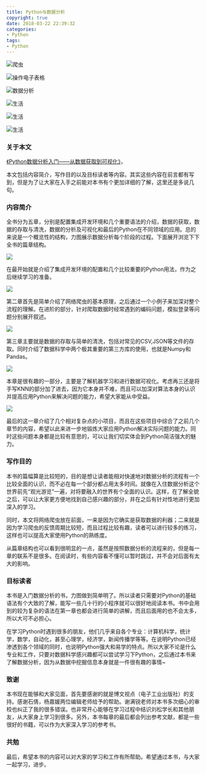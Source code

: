 ```yaml
---
title: Python与数据分析
copyright: true
date: 2018-03-22 22:39:32
categories:
- Python
tags:
- Python
---
```



![爬虫](http://datahonor-1252464519.costj.myqcloud.com/201803/post1.png)

![操作电子表格](http://datahonor-1252464519.costj.myqcloud.com/201803/post2.png)

![数据分析](http://datahonor-1252464519.costj.myqcloud.com/201803/post3.png)

![生活](http://datahonor-1252464519.costj.myqcloud.com/201803/post4.png)

![生活](http://datahonor-1252464519.costj.myqcloud.com/201803/post5.png)

![生活](http://datahonor-1252464519.costj.myqcloud.com/201803/post6.png)

### 关于本文


[《Python数据分析入门——从数据获取到可视化》](http://www.broadview.com.cn/book/5010)，

本文包括内容简介，写作目的以及目标读者等内容。其实这些内容在前言都有写到，但是为了让大家在入手之前能对本书有个更加详细的了解，这里还是多说几句。


### 内容简介

全书分为五章，分别是配置集成开发环境和几个重要语法的介绍，数据的获取，数据的存取与清洗，数据的分析及可视化和最后的Python在不同领域的应用。总的来说是一个概览性的结构，力图展示数据分析每个阶段的过程。下面展开浏览下下全书的篇章结构。


![](http://datahonor-1252464519.costj.myqcloud.com/201803/chap1.png)

在最开始就是介绍了集成开发环境的配置和几个比较重要的Python用法，作为之后继续学习的准备。

![](http://datahonor-1252464519.costj.myqcloud.com/201803/chap2.png)

第二章首先是简单介绍了网络爬虫的基本原理，之后通过一个小例子来加深对整个流程的理解。在进阶的部分，针对爬取数据时经常遇到的编码问题，模拟登录等问题分别展开叙述。

![](http://datahonor-1252464519.costj.myqcloud.com/201803/chap3.png)

第三章主要就是数据的存取与简单的清洗，包括对常见的CSV,JSON等文件的存取。同时介绍了数据科学中两个极其重要的第三方库的使用，也就是Numpy和Pandas。

![](http://datahonor-1252464519.costj.myqcloud.com/201803/chap4.png)

本章是很有趣的一部分，主要是了解机器学习和进行数据可视化。考虑再三还是将手写KNN的部分加了进去，因为它本身并不难，而且可以加深对算法本身的认识并提高应用Python来解决问题的能力，希望大家能从中受益。

![](http://datahonor-1252464519.costj.myqcloud.com/201803/chap5.png)

最后的这一章介绍了几个相对复杂点的小项目，而且在这些项目中综合了之前几个章节的内容，希望以此来进一步地锻炼大家应用Python解决实际问题的能力。同时这些问题本身都是比较有意思的，可以让我们切实体会到Python简洁强大的魅力。



### 写作目的

本书的篇幅算是比较短的，目的是想让读者能相对快速地对数据分析的流程有一个比较全面的认识，而不必在每一个部分都占用太多时间。就像在入住数据分析这个世界前先“观光游览”一遍，对将要融入的世界有个全面的认识。这样，在了解全貌之后，可以让大家更方便地找到自己感兴趣的部分，并在之后有针对性地进行更加深入的学习。

同时，本文将网络爬虫放在前面，一来是因为它确实是获取数据的利器；二来就是因为学习爬虫的反馈周期比较短，而且过程比较有趣，读者可以进行较多的练习，这样也可以提高大家使用Python的熟练度。

从篇章结构也可以看到很明显的一点，虽然是按照数据分析的流程来的，但是每一章的联系不是很多。在阅读时，有些内容看不懂可以暂时跳过，并不会对后面有太大的影响。


### 目标读者

本书是入门数据分析的书，力图做到简单明了。所以读者只需要对Python的基础语法有个大致的了解，能写一些几十行的小程序就可以很好地阅读本书。书中会用到的较为复杂的语法在第一章也都会进行简单的讲解，而且后面用的也不会太多，所以大可不必担心。


在学习Python时遇到很多的朋友，他们几乎来自各个专业：计算机科学，统计学，数学，自动化，甚至心理学，经济学，新闻传播学等等。在说明Python已经渗透到各个领域的同时，也说明Python强大和易学的特点。所以大家不论是什么专业和工作，只要对数据科学感兴趣都可以尝试学习下Python，之后通过本书来了解数据分析，因为从数据中挖掘信息本身就是一件很有趣的事情~

### 致谢
本书现在能够和大家见面，首先要感谢的就是博文视点（电子工业出版社）的支持。感谢石倩，杨嘉媛两位编辑老师给予的帮助。谢满锐老师对本书多次细心的审校也纠正了我的很多错误。也非常开心能够在学习过程中结识刘松学长和其他朋友，从大家身上学习到很多。另外，本书每章的最后都会列出参考文献，都是一些很好的书籍，可以作为大家深入学习的参考书。

### 共勉
最后，希望本书的内容可以对大家的学习和工作有所帮助。希望通过本书，与大家一起学习，进步。



